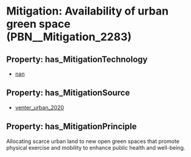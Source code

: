 # Mitigation: __Availability of urban green space__ (PBN__Mitigation_2283)

## Property: has_MitigationTechnology

* [nan](../Technology/PBN__Technology_22)

## Property: has_MitigationSource

* [venter_urban_2020](../Article/PBN__Article_256)

## Property: has_MitigationPrinciple

Allocating scarce urban land to new open green spaces that promote physical exercise and mobility to enhance public health and well-being.

